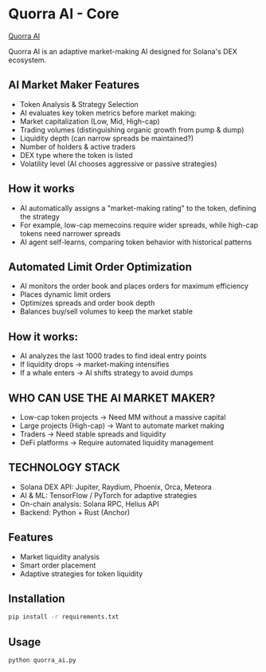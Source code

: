 # Quorra AI - Core
[Quorra AI](https://github.com/QuorraAI/Quorra-ai-core/blob/main/images/quorra.png?raw=true)

Quorra AI is an adaptive market-making AI designed for Solana's DEX ecosystem.

## AI Market Maker Features
- Token Analysis & Strategy Selection
- AI evaluates key token metrics before market making:
- Market capitalization (Low, Mid, High-cap)
- Trading volumes (distinguishing organic growth from pump & dump)
- Liquidity depth (can narrow spreads be maintained?)
- Number of holders & active traders
- DEX type where the token is listed
- Volatility level (AI chooses aggressive or passive strategies)

## How it works
- AI automatically assigns a "market-making rating" to the token, defining the strategy
- For example, low-cap memecoins require wider spreads, while high-cap tokens need narrower spreads
- AI agent self-learns, comparing token behavior with historical patterns

## Automated Limit Order Optimization
- AI monitors the order book and places orders for maximum efficiency
- Places dynamic limit orders
- Optimizes spreads and order book depth
- Balances buy/sell volumes to keep the market stable

## How it works:
- AI analyzes the last 1000 trades to find ideal entry points
- If liquidity drops → market-making intensifies
- If a whale enters → AI shifts strategy to avoid dumps

## WHO CAN USE THE AI MARKET MAKER?
- Low-cap token projects → Need MM without a massive capital
- Large projects (High-cap) → Want to automate market making
- Traders → Need stable spreads and liquidity
- DeFi platforms → Require automated liquidity management

## TECHNOLOGY STACK
- Solana DEX API: Jupiter, Raydium, Phoenix, Orca, Meteora
- AI & ML: TensorFlow / PyTorch for adaptive strategies
- On-chain analysis: Solana RPC, Helius API
- Backend: Python + Rust (Anchor)

## Features
- Market liquidity analysis
- Smart order placement
- Adaptive strategies for token liquidity

## Installation
```bash
pip install -r requirements.txt
```

## Usage
```bash
python quorra_ai.py
```

